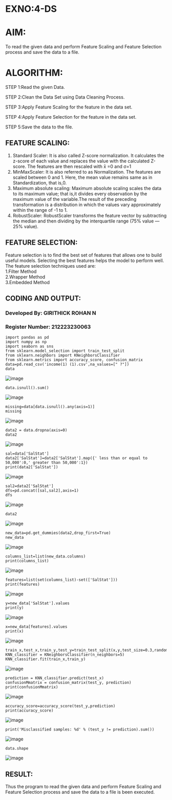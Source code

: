 # EXNO:4-DS
# AIM:
To read the given data and perform Feature Scaling and Feature Selection process and save the
data to a file.

# ALGORITHM:
STEP 1:Read the given Data.

STEP 2:Clean the Data Set using Data Cleaning Process.

STEP 3:Apply Feature Scaling for the feature in the data set.

STEP 4:Apply Feature Selection for the feature in the data set.

STEP 5:Save the data to the file.

## FEATURE SCALING:
1. Standard Scaler: It is also called Z-score normalization. It calculates the z-score of each value and replaces the value with the calculated Z-score. The features are then rescaled with x̄ =0 and σ=1
2. MinMaxScaler: It is also referred to as Normalization. The features are scaled between 0 and 1. Here, the mean value remains same as in Standardization, that is,0.
3. Maximum absolute scaling: Maximum absolute scaling scales the data to its maximum value; that is,it divides every observation by the maximum value of the variable.The result of the preceding transformation is a distribution in which the values vary approximately within the range of -1 to 1.
4. RobustScaler: RobustScaler transforms the feature vector by subtracting the median and then dividing by the interquartile range (75% value — 25% value).

## FEATURE SELECTION:
Feature selection is to find the best set of features that allows one to build useful models. Selecting the best features helps the model to perform well.
The feature selection techniques used are:<br>
1.Filter Method<br>
2.Wrapper Method<br>
3.Embedded Method<br>

## CODING AND OUTPUT:
<h3>Developed By: GIRITHICK ROHAN N </h3>
<h3>Register Number: 212223230063</h3>

```
import pandas as pd
import numpy as np
import seaborn as sns
from sklearn.model_selection import train_test_split
from sklearn.neighbors import KNeighborsClassifier
from sklearn.metrics import accuracy_score, confusion_matrix
data=pd.read_csv('income(1) (1).csv',na_values=[" ?"])
data
```
![image](https://github.com/user-attachments/assets/623558d7-da6e-447d-b74a-e81eca5390c4)
```
data.isnull().sum()
```
![image](https://github.com/user-attachments/assets/4dcdcb16-3f5b-4708-8e51-8ef4b607c4b1)
```
missing=data[data.isnull().any(axis=1)]
missing
```
![image](https://github.com/user-attachments/assets/569867be-5d5d-4694-be5a-e428d4f49cf4)
```
data2 = data.dropna(axis=0)
data2
```
![image](https://github.com/user-attachments/assets/796ad030-872b-433e-9ff2-535aa27f64c4)
```
sal=data['SalStat']
data2['SalStat']=data2['SalStat'].map({' less than or equal to 50,000':0,' greater than 50,000':1})
print(data2['SalStat'])
```
![image](https://github.com/user-attachments/assets/6294f19f-b70e-4b0b-a39c-7f61d1cf9b96)
```
sal2=data2['SalStat']
dfs=pd.concat([sal,sal2],axis=1)
dfs
```
![image](https://github.com/user-attachments/assets/1cde3dd6-7563-4574-ae73-3fc07bdb07f8)
```
data2
```
![image](https://github.com/user-attachments/assets/7f241d99-47e3-4f30-9bcd-af10833a0135)
```
new_data=pd.get_dummies(data2,drop_first=True)
new_data
```
![image](https://github.com/user-attachments/assets/ccb5a1a1-0383-4980-bdee-8a04095c4c49)
```
columns_list=list(new_data.columns)
print(columns_list)
```
![image](https://github.com/user-attachments/assets/8f3bca4f-ac1b-4ac5-abe7-781db7f67e24)
```
features=list(set(columns_list)-set(['SalStat']))
print(features)
```
![image](https://github.com/user-attachments/assets/b0c76804-50be-42ad-89c9-fb5ee50eac21)
```
y=new_data['SalStat'].values
print(y)
```
![image](https://github.com/user-attachments/assets/fff4cc7c-b18b-44d0-bd38-08596afe1644)
```
x=new_data[features].values
print(x)
```
![image](https://github.com/user-attachments/assets/1007bf72-2821-4c8d-ad2d-546255ccf59e)
```
train_x,test_x,train_y,test_y=train_test_split(x,y,test_size=0.3,random_state=0)
KNN_classifier = KNeighborsClassifier(n_neighbors=5)
KNN_classifier.fit(train_x,train_y)
```
![image](https://github.com/user-attachments/assets/ca550450-16ec-4ef5-a9e8-ac7c7de8b7a8)
```
prediction = KNN_classifier.predict(test_x)
confusionMmatrix = confusion_matrix(test_y, prediction)
print(confusionMmatrix)
```
![image](https://github.com/user-attachments/assets/f22d4c9f-04a8-4ccd-832e-7b31ae962236)
```
accuracy_score=accuracy_score(test_y,prediction)
print(accuracy_score)
```
![image](https://github.com/user-attachments/assets/3e025246-2885-48e1-8009-8c85c280a477)
```
print('Misclassified samples: %d' % (test_y != prediction).sum())
```
![image](https://github.com/user-attachments/assets/014476ac-232b-420f-8f9d-a401bf5fe384)
```
data.shape
```
![image](https://github.com/user-attachments/assets/8039a266-79c4-4796-8032-782c23710933)


## RESULT:
Thus the program to read the given data and perform Feature Scaling and Feature Selection process and save the data to a file is been executed.
